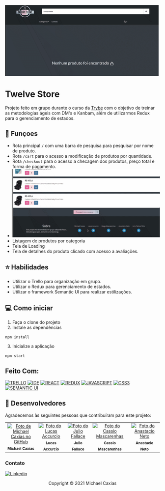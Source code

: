 
<img src="preview2.gif" alt="preview da aplicação">

# Twelve Store

Projeto feito em grupo durante o curso da [Trybe](https://www.betrybe.com/) com o objetivo de treinar as metodologias ágeis com DM's e Kanbam, além de utilizarmos Redux para o gerenciamento de estados.

## 🔧 Funçoes

- Rota principal `/` com uma barra de pesquisa para pesquisar por nome de produto.
- Rota `/cart` para o acesso a modificação de produtos por quantidade.
- Rota `/checkout` para o acesso a checagem dos produtos, preço total e forma de pagamento.
- <img src="preview.gif" alt="preview da aplicação">
- Listagem de produtos por categoria
- Tela de Loading
- Tela de detalhes do produto clicado com acesso a avaliações.

## ⭐ Habilidades

- Utilizar o Trello para organização em grupo.
- Utilizar o Redux para gerenciamento de estados.
- Utilizar o framework Semantic UI para realizar estilizações.

## 💻 Como iniciar

1. Faça o clone do projeto
2. Instale as dependências
```shell
npm install
```
3. Inicialize a aplicação
```shell
npm start
```

## Feito Com:
[![TRELLO](https://img.shields.io/badge/Trello-0052CC?style=for-the-badge&logo=trello&logoColor=white)](https://trello.com/)
[![IDE](https://img.shields.io/badge/Visual_studio_code-0078D4?style=for-the-badge&logo=visual%20studio%20code&logoColor=white)](https://code.visualstudio.com/)
[![REACT](https://img.shields.io/badge/ReactJs-20232A?style=for-the-badge&logo=react&logoColor=61DAFB)](https://developer.mozilla.org/pt-BR/docs/Web/React)
[![REDUX](https://img.shields.io/badge/Redux-593D88?style=for-the-badge&logo=redux&logoColor=white)](https://redux.js.org/)
[![JAVASCRIPT](https://img.shields.io/badge/JavaScript-F7DF1E?style=for-the-badge&logo=javascript&logoColor=black)](https://developer.mozilla.org/pt-BR/docs/Web/JavaScript)
[![CSS3](https://img.shields.io/badge/CSS3-1572B6?style=for-the-badge&logo=css3&logoColor=white)](https://developer.mozilla.org/pt-BR/docs/Web/CSS)
[![SEMANTIC UI](https://img.shields.io/badge/semantic%20ui%20react-35BDB2?style=for-the-badge&logo=semanticuireact&logoColor=white)](https://semantic-ui.com/)

## 🤝 Desenvolvedores

Agradecemos às seguintes pessoas que contribuíram para este projeto:

<table>
  <tr>
    <td align="center">
      <a href="https://github.com/michaelcaxias">
        <img src="https://avatars.githubusercontent.com/u/79621661" width="100px;" alt="Foto de Michael Caxias no GitHub"/><br>
        <sub>
          <b>Michael Caxias</b>
        </sub>
      </a>
    </td>
    <td align="center">
      <a href="https://github.com/LucasAccurcio">
        <img src="https://avatars.githubusercontent.com/u/85144325?v=4" width="100px;" alt="Foto do Lucas Accurcio"/><br>
        <sub>
          <b>Lucas Accurcio</b>
        </sub>
      </a>
    </td>
    <td align="center">
      <a href="https://github.com/Julioscoffee">
        <img src="https://avatars.githubusercontent.com/u/39347815?v=4" width="100px;" alt="Foto do Julio Fallace"/><br>
        <sub>
          <b>Julio Fallace</b>
        </sub>
      </a>
    </td>
        <td align="center">
      <a href="https://github.com/cassiomasc">
        <img src="https://avatars.githubusercontent.com/u/29552007?v=4" width="100px;" alt="Foto do Cassio Mascarenhas"/><br>
        <sub>
          <b>Cassio Mascarenhas</b>
        </sub>
      </a>
    </td>
        <td align="center">
      <a href="https://github.com/anastacioneto">
        <img src="https://avatars.githubusercontent.com/u/80260435?v=4" width="100px;" alt="Foto do Anastacio Neto"/><br>
        <sub>
          <b>Anastacio Neto</b>
        </sub>
      </a>
    </td>
  </tr>
</table>



### Contato

[![Linkedin](https://img.shields.io/badge/LinkedIn-0077B5?style=for-the-badge&logo=linkedin&logoColor=white)](https://www.linkedin.com/in/michaelcaxias/)



<p align="center">Copyright © 2021 Michael Caxias</p>

